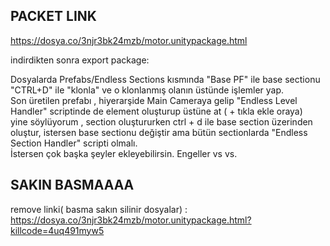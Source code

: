 ## PACKET LINK
https://dosya.co/3njr3bk24mzb/motor.unitypackage.html

indirdikten sonra export package:

Dosyalarda Prefabs/Endless Sections kısmında "Base PF" ile base sectionu "CTRL+D" ile "klonla" ve o klonlanmış olanın üstünde işlemler yap.<br>
Son üretilen prefabı , hiyerarşide Main Cameraya gelip "Endless Level Handler" scriptinde de element oluşturup üstüne at ( + tıkla ekle oraya) <br>
yine söylüyorum , section oluştururken ctrl + d ile base section üzerinden oluştur, istersen base sectionu değiştir ama bütün sectionlarda "Endless Section Handler" scripti olmalı. <br>
İstersen çok başka şeyler ekleyebilirsin. Engeller vs vs. <br>


## SAKIN BASMAAAA 
remove linki( basma sakın silinir dosyalar) : <br> 
https://dosya.co/3njr3bk24mzb/motor.unitypackage.html?killcode=4uq491myw5
